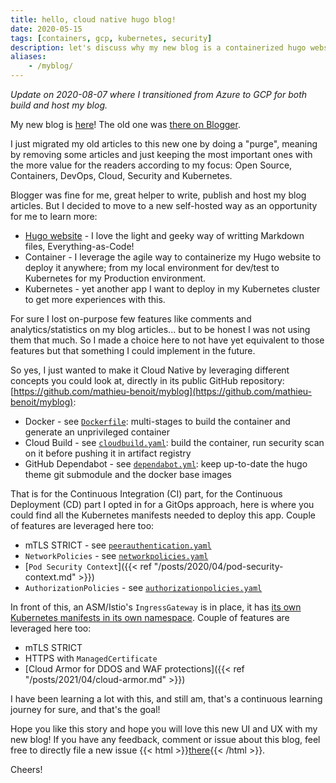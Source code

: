 ```yaml
---
title: hello, cloud native hugo blog!
date: 2020-05-15
tags: [containers, gcp, kubernetes, security]
description: let's discuss why my new blog is a containerized hugo website hosted on kubernetes
aliases:
    - /myblog/
---
```

_Update on 2020-08-07 where I transitioned from Azure to GCP for both build and host my blog._

My new blog is [here](https://alwaysupalwayson.com)! The old one was [there on Blogger](https://alwaysupalwayson.blogspot.com).

I just migrated my old articles to this new one by doing a "purge", meaning by removing some articles and just keeping the most important ones with the more value for the readers according to my focus: Open Source, Containers, DevOps, Cloud, Security and Kubernetes.

Blogger was fine for me, great helper to write, publish and host my blog articles. But I decided to move to a new self-hosted way as an opportunity for me to learn more:
- [Hugo website](https://gohugo.io) - I love the light and geeky way of writting Markdown files, Everything-as-Code!
- Container - I leverage the agile way to containerize my Hugo website to deploy it anywhere; from my local environment for dev/test to Kubernetes for my Production environment.
- Kubernetes - yet another app I want to deploy in my Kubernetes cluster to get more experiences with this.

For sure I lost on-purpose few features like comments and analytics/statistics on my blog articles... but to be honest I was not using them that much. So I made a choice here to not have yet equivalent to those features but that something I could implement in the future.

So yes, I just wanted to make it Cloud Native by leveraging different concepts you could look at, directly in its public GitHub repository: [https://github.com/mathieu-benoit/myblog](https://github.com/mathieu-benoit/myblog):
- Docker - see [`Dockerfile`](https://github.com/mathieu-benoit/myblog/blob/main/Dockerfile): multi-stages to build the container and generate an unprivileged container 
- Cloud Build - see [`cloudbuild.yaml`](https://github.com/mathieu-benoit/myblog/blob/main/cloudbuild.yaml): build the container, run security scan on it before pushing it in artifact registry
- GitHub Dependabot - see [`dependabot.yml`](https://github.com/mathieu-benoit/myblog/blob/main/.github/dependabot.yml): keep up-to-date the hugo theme git submodule and the docker base images

That is for the Continuous Integration (CI) part, for the Continuous Deployment (CD) part I opted in for a GitOps approach, here is where you could find all the Kubernetes manifests needed to deploy this app. Couple of features are leveraged here too:
- mTLS STRICT - see [`peerauthentication.yaml`](https://github.com/mathieu-benoit/my-kubernetes-deployments/blob/main/namespaces/myblog/myblog/peerauthentication.yaml)
- `NetworkPolicies` - see [`networkpolicies.yaml`](https://github.com/mathieu-benoit/my-kubernetes-deployments/blob/main/namespaces/myblog/myblog/networkpolicies.yaml)
- [`Pod Security Context`]({{< ref "/posts/2020/04/pod-security-context.md" >}})
- `AuthorizationPolicies` - see [`authorizationpolicies.yaml`](https://github.com/mathieu-benoit/my-kubernetes-deployments/blob/main/namespaces/myblog/myblog/authorizationpolicies.yaml)

In front of this, an ASM/Istio's `IngressGateway` is in place, it has [its own Kubernetes manifests in its own namespace](https://github.com/mathieu-benoit/my-kubernetes-deployments/tree/main/namespaces/asm-ingress). Couple of features are leveraged here too:
- mTLS STRICT
- HTTPS with `ManagedCertificate`
- [Cloud Armor for DDOS and WAF protections]({{< ref "/posts/2021/04/cloud-armor.md" >}})


I have been learning a lot with this, and still am, that's a continuous learning journey for sure, and that's the goal!

Hope you like this story and hope you will love this new UI and UX with my new blog! If you have any feedback, comment or issue about this blog, feel free to directly file a new issue {{< html >}}<a href="https://github.com/mathieu-benoit/myblog/issues/new/choose" target="_blank">there</a>{{< /html >}}.

Cheers!